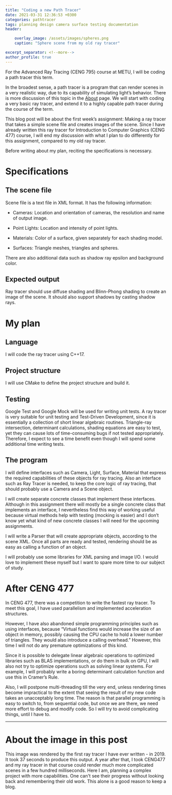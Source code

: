 ```yaml
---
title: "Coding a new Path Tracer"
date: 2021-03-31 12:36:53 +0300
categories: pathtracer
tags: planning design camera surface testing documentation
header:

    overlay_image: /assets/images/spheres.png
    caption: "Sphere scene from my old ray tracer"

excerpt_separator: <!--more-->
author_profile: true
---
```


For the Advanced Ray Tracing (CENG 795) course at METU, I will be coding a path tracer this term.

<!--more-->

In the broadest sense, a path tracer is a program that can render scenes in a very realistic way, due to its capability of simulating light’s behavior. There is more discussion of this topic in the [About][about] page. We will start with coding a very basic ray tracer, and extend it to a highly capable path tracer during the course of the term.

This blog post will be about the first week’s assignment: Making a ray tracer that takes a simple scene file and creates images of the scene. Since I have already written this ray tracer for Introduction to Computer Graphics (CENG 477) course, I will end my discussion with what I plan to do differently for this assignment, compared to my old ray tracer.

Before writing about my plan, reciting the specifications is necessary.

# Specifications

## The scene file

Scene file is a text file in XML format. It has the following information:

* Cameras: Location and orientation of cameras, the resolution and name of output image.

* Point Lights: Location and intensity of point lights.

* Materials: Color of a surface, given separately for each shading model.

* Surfaces: Triangle meshes, triangles and spheres. 

There are also additional data such as shadow ray epsilon and background color.

## Expected output

Ray tracer should use diffuse shading and Blinn-Phong shading to create an image of the scene. It should also support shadows by casting shadow rays.

 

# My plan

## Language

I will code the ray tracer using C++17.

## Project structure

I will use CMake to define the project structure and build it. 

## Testing

Google Test and Google Mock will be used for writing unit tests. A ray tracer is very suitable for unit testing and Test-Driven Development, since it is essentially a collection of short linear algebraic routines. Triangle-ray intersection, determinant calculations, shading equations are easy to test, yet they can cause lots of time-consuming bugs if not tested appropriately. Therefore, I expect to see a time benefit even though I will spend some additional time writing tests.

##  The program

I will define interfaces such as Camera, Light, Surface, Material that express the required capabilities  of these objects for ray tracing. Also an interface such as Ray Tracer is needed, to keep the core logic of ray tracing, that should probably use a Camera and a Scene object.

I will create separate concrete classes that implement these interfaces. Although in this assignment there will mostly be a single concrete class that implements an interface, I nevertheless find this way of working useful because virtual methods help with testing (mocking is easier) and I don’t know yet what kind of new concrete classes I will need for the upcoming assignments.

I will write a Parser that will create appropriate objects, according to the scene XML. Once all parts are ready and tested, rendering should be as easy as calling a function of an object.

I will probably use some libraries for XML parsing and image I/O. I would love to implement these myself but I want to spare more time to our subject of study.

 

# After CENG 477

In CENG 477, there was a competition to write the fastest ray tracer. To meet this goal, I have used parallelism and implemented acceleration structures.

However, I have also abandoned simple programming principles such as using interfaces, because “Virtual functions would increase the size of an object in memory, possibly causing the CPU cache to hold a lower number of triangles. They would also introduce a calling overhead.” However, this time I will not do any premature optimizations of this kind.

Since it is possible to delegate linear algebraic operations to optimized libraries such as BLAS implementations, or do them in bulk on GPU, I will also not try to optimize operations such as solving linear systems. For example, I will probably write a boring determinant calculation function and use this in Cramer’s Rule.

Also, I will postpone multi-threading till the very end, unless rendering times become impractical to the extent that seeing the result of my new code takes an unacceptably long time. The reason is that parallel programming is easy to switch to, from sequential code, but once we are there, we need more effort to debug and modify code. So I will try to avoid complicating things, until I have to.

---

# About the image in this post

This image was rendered by the first ray tracer I have ever written - in 2019. It took 37 seconds to produce this output. A year after that, I took CENG477 and my ray tracer in that course could render much more complicated scenes in a few hundred milliseconds. Here I am, planning a complex project with more capabilities. One can't see their progress without looking back and remembering their old work. This alone is a good reason to keep a blog.

[about]: /about/